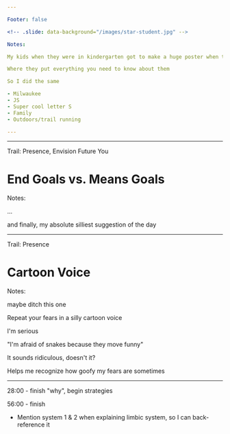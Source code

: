 ```yaml
---

Footer: false

<!-- .slide: data-background="/images/star-student.jpg" -->

Notes:

My kids when they were in kindergarten got to make a huge poster when they were the "star student"

Where they put everything you need to know about them

So I did the same

- Milwaukee
- JS
- Super cool letter S
- Family
- Outdoors/trail running

---
```


---

Trail: Presence, Envision Future You

# End Goals vs. Means Goals

Notes:

...

and finally, my absolute silliest suggestion of the day

---

Trail: Presence

# Cartoon Voice

Notes:

maybe ditch this one

Repeat your fears in a silly cartoon voice

I'm serious

"I'm afraid of snakes because they move funny"

It sounds ridiculous, doesn't it?

Helps me recognize how goofy my fears are sometimes

---

28:00 - finish "why", begin strategies

56:00 - finish

- Mention system 1 & 2 when explaining limbic system, so I can back-reference it

